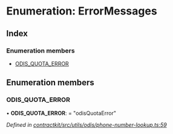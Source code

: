 # Enumeration: ErrorMessages

## Index

### Enumeration members

* [ODIS_QUOTA_ERROR](_contractkit_src_utils_odis_phone_number_lookup_.errormessages.md#odis_quota_error)

## Enumeration members

###  ODIS_QUOTA_ERROR

• **ODIS_QUOTA_ERROR**: = "odisQuotaError"

*Defined in [contractkit/src/utils/odis/phone-number-lookup.ts:59](https://github.com/celo-org/celo-monorepo/blob/master/packages/contractkit/src/utils/odis/phone-number-lookup.ts#L59)*
